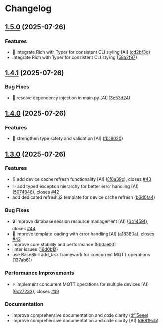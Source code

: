 # Changelog

## [1.5.0](https://github.com/stkr22/private-assistant-switch-skill-py/compare/v1.4.1...v1.5.0) (2025-07-26)


### Features

* :art: integrate Rich with Typer for consistent CLI styling [AI] ([cd2bf3d](https://github.com/stkr22/private-assistant-switch-skill-py/commit/cd2bf3de0f6ec6f3307a4f6372513cfb809e0e8f))
* integrate Rich with Typer for consistent CLI styling ([58a2f97](https://github.com/stkr22/private-assistant-switch-skill-py/commit/58a2f972b90116aafc96ffbb8afd677b79a05b5f))

## [1.4.1](https://github.com/stkr22/private-assistant-switch-skill-py/compare/v1.4.0...v1.4.1) (2025-07-26)


### Bug Fixes

* :bug: resolve dependency injection in main.py [AI] ([3e53d24](https://github.com/stkr22/private-assistant-switch-skill-py/commit/3e53d2441573121db37fa28ebb25daa7f7e43f19))

## [1.4.0](https://github.com/stkr22/private-assistant-switch-skill-py/compare/v1.3.0...v1.4.0) (2025-07-26)


### Features

* :safety_vest: strengthen type safety and validation [AI] ([fbc8020](https://github.com/stkr22/private-assistant-switch-skill-py/commit/fbc802005698c2e1159dea44309169a98208efb6))

## [1.3.0](https://github.com/stkr22/private-assistant-switch-skill-py/compare/v1.2.1...v1.3.0) (2025-07-26)


### Features

* :arrows_clockwise: add device cache refresh functionality [AI] ([8f6a39c](https://github.com/stkr22/private-assistant-switch-skill-py/commit/8f6a39c0cf319f2cd8fa51010f48545ef894fb78)), closes [#43](https://github.com/stkr22/private-assistant-switch-skill-py/issues/43)
* :sparkles: add typed exception hierarchy for better error handling [AI] ([5074848](https://github.com/stkr22/private-assistant-switch-skill-py/commit/5074848b4368c7d84f87002d933c632aec54b6bb)), closes [#42](https://github.com/stkr22/private-assistant-switch-skill-py/issues/42)
* add dedicated refresh.j2 template for device cache refresh ([b6d0fa4](https://github.com/stkr22/private-assistant-switch-skill-py/commit/b6d0fa4a0f3bd352edad5643af2da1a89aa000a9))


### Bug Fixes

* :lock: improve database session resource management [AI] ([641459f](https://github.com/stkr22/private-assistant-switch-skill-py/commit/641459f0233cbeff94e4530861da6aeffe420ad7)), closes [#44](https://github.com/stkr22/private-assistant-switch-skill-py/issues/44)
* :wrench: improve template loading with error handling [AI] ([a18380a](https://github.com/stkr22/private-assistant-switch-skill-py/commit/a18380aaef1e6d9a339ccadf61492ee11b9ef2d7)), closes [#42](https://github.com/stkr22/private-assistant-switch-skill-py/issues/42)
* improve core stability and performance ([9b0ae00](https://github.com/stkr22/private-assistant-switch-skill-py/commit/9b0ae008444a4c9fed881db9ae8ce66a520f00c4))
* linter issues ([16d0b12](https://github.com/stkr22/private-assistant-switch-skill-py/commit/16d0b129b7b8af12eb9320f8e984e16253ae3595))
* use BaseSkill add_task framework for concurrent MQTT operations ([137ab61](https://github.com/stkr22/private-assistant-switch-skill-py/commit/137ab61c413e758096169a5b05e9a4d33d1821ee))


### Performance Improvements

* :zap: implement concurrent MQTT operations for multiple devices [AI] ([6c27233](https://github.com/stkr22/private-assistant-switch-skill-py/commit/6c2723360da05ffe57e996d232d1098ac75d429e)), closes [#49](https://github.com/stkr22/private-assistant-switch-skill-py/issues/49)


### Documentation

* improve comprehensive documentation and code clarity ([df15eee](https://github.com/stkr22/private-assistant-switch-skill-py/commit/df15eeed3a484ccc872cd7ce4fa75afaeda23803))
* improve comprehensive documentation and code clarity [AI] ([d6819cb](https://github.com/stkr22/private-assistant-switch-skill-py/commit/d6819cb565791c8e24b36cfe8bfe5609daaaeeca))
